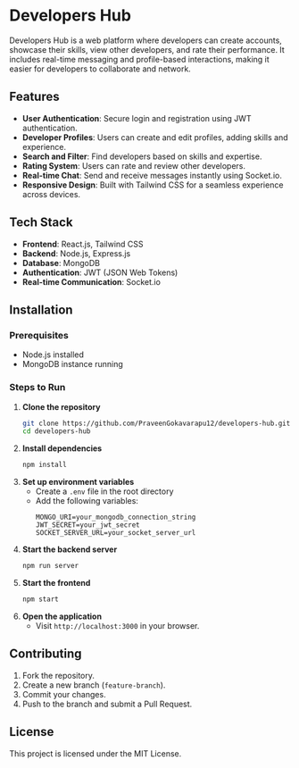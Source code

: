 # Developers Hub

Developers Hub is a web platform where developers can create accounts, showcase their skills, view other developers, and rate their performance. It includes real-time messaging and profile-based interactions, making it easier for developers to collaborate and network.

## Features

- **User Authentication**: Secure login and registration using JWT authentication.
- **Developer Profiles**: Users can create and edit profiles, adding skills and experience.
- **Search and Filter**: Find developers based on skills and expertise.
- **Rating System**: Users can rate and review other developers.
- **Real-time Chat**: Send and receive messages instantly using Socket.io.
- **Responsive Design**: Built with Tailwind CSS for a seamless experience across devices.

## Tech Stack

- **Frontend**: React.js, Tailwind CSS
- **Backend**: Node.js, Express.js
- **Database**: MongoDB
- **Authentication**: JWT (JSON Web Tokens)
- **Real-time Communication**: Socket.io

## Installation

### Prerequisites

- Node.js installed
- MongoDB instance running

### Steps to Run

1. **Clone the repository**
   ```sh
   git clone https://github.com/PraveenGokavarapu12/developers-hub.git
   cd developers-hub
   ```
2. **Install dependencies**
   ```sh
   npm install
   ```
3. **Set up environment variables**
   - Create a `.env` file in the root directory
   - Add the following variables:
     ```env
     MONGO_URI=your_mongodb_connection_string
     JWT_SECRET=your_jwt_secret
     SOCKET_SERVER_URL=your_socket_server_url
     ```
4. **Start the backend server**
   ```sh
   npm run server
   ```
5. **Start the frontend**
   ```sh
   npm start
   ```
6. **Open the application**
   - Visit `http://localhost:3000` in your browser.

## Contributing

1. Fork the repository.
2. Create a new branch (`feature-branch`).
3. Commit your changes.
4. Push to the branch and submit a Pull Request.

## License

This project is licensed under the MIT License.

